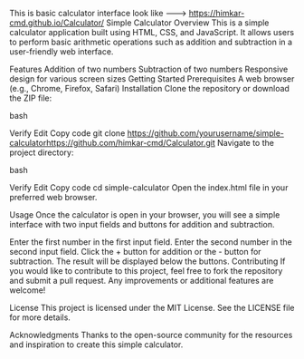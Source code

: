 This is basic calculator interface look like ---> https://himkar-cmd.github.io/Calculator/
Simple Calculator
Overview
This is a simple calculator application built using HTML, CSS, and JavaScript. It allows users to perform basic arithmetic operations such as addition and subtraction in a user-friendly web interface.

Features
Addition of two numbers
Subtraction of two numbers
Responsive design for various screen sizes
Getting Started
Prerequisites
A web browser (e.g., Chrome, Firefox, Safari)
Installation
Clone the repository or download the ZIP file:

bash

Verify
Edit
Copy code
git clone https://github.com/yourusername/simple-calculatorhttps://github.com/himkar-cmd/Calculator.git
Navigate to the project directory:

bash

Verify
Edit
Copy code
cd simple-calculator
Open the index.html file in your preferred web browser.

Usage
Once the calculator is open in your browser, you will see a simple interface with two input fields and buttons for addition and subtraction.

Enter the first number in the first input field.
Enter the second number in the second input field.
Click the + button for addition or the - button for subtraction.
The result will be displayed below the buttons.
Contributing
If you would like to contribute to this project, feel free to fork the repository and submit a pull request. Any improvements or additional features are welcome!

License
This project is licensed under the MIT License. See the LICENSE file for more details.

Acknowledgments
Thanks to the open-source community for the resources and inspiration to create this simple calculator.

